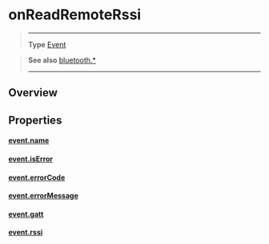 # onReadRemoteRssi

> --------------------- ------------------------------------------------------------------------------------------
> __Type__              [Event](https://docs.coronalabs.com/api/type/Event.html)


> __See also__          [bluetooth.*](/plugin/bluetooth.md)
> --------------------- ------------------------------------------------------------------------------------------

## Overview

## Properties

#### [event.name](/plugin/bluetooth/type/Gatt/event/onReadRemoteRssi/name.md)

#### [event.isError](/plugin/bluetooth/type/Gatt/event/onReadRemoteRssi/isError.md)

#### [event.errorCode](/plugin/bluetooth/type/Gatt/event/onReadRemoteRssi/errorCode.md)

#### [event.errorMessage](/plugin/bluetooth/type/Gatt/event/onReadRemoteRssi/errorMessage.md)

#### [event.gatt](/plugin/bluetooth/type/Gatt/event/onReadRemoteRssi/gatt.md)

#### [event.rssi](/plugin/bluetooth/type/Gatt/event/onReadRemoteRssi/rssi.md)